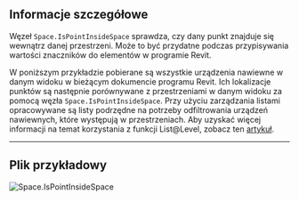 ## Informacje szczegółowe
Węzeł `Space.IsPointInsideSpace` sprawdza, czy dany punkt znajduje się wewnątrz danej przestrzeni. Może to być przydatne podczas przypisywania wartości znaczników do elementów w programie Revit.

W poniższym przykładzie pobierane są wszystkie urządzenia nawiewne w danym widoku w bieżącym dokumencie programu Revit. Ich lokalizacje punktów są następnie porównywane z przestrzeniami w danym widoku za pomocą węzła `Space.IsPointInsideSpace`. Przy użyciu zarządzania listami opracowywane są listy podrzędne na potrzeby odfiltrowania urządzeń nawiewnych, które występują w przestrzeniach. Aby uzyskać więcej informacji na temat korzystania z funkcji List@Level, zobacz ten [artykuł](https://primer2.dynamobim.org/5_essential_nodes_and_concepts/5-4_designing-with-lists/3-lists-of-lists#list-level).
___
## Plik przykładowy

![Space.IsPointInsideSpace](./Revit.Elements.Space.IsPointInsideSpace_img.jpg)
